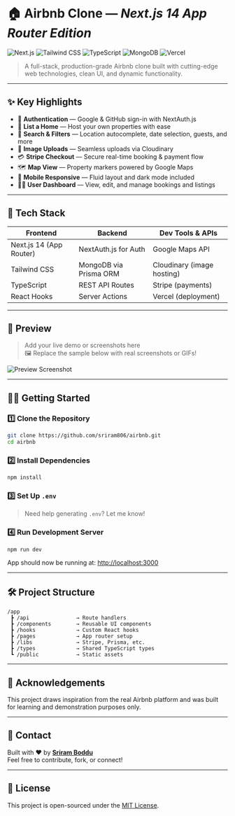 
# 🏠 Airbnb Clone — *Next.js 14 App Router Edition*

![Next.js](https://img.shields.io/badge/Next.js-14-black?logo=next.js)
![Tailwind CSS](https://img.shields.io/badge/TailwindCSS-3.0-blue?logo=tailwindcss)
![TypeScript](https://img.shields.io/badge/TypeScript-blue?logo=typescript)
![MongoDB](https://img.shields.io/badge/Database-MongoDB-green?logo=mongodb)
![Vercel](https://img.shields.io/badge/Deploy-Vercel-black?logo=vercel)

> A full-stack, production-grade Airbnb clone built with cutting-edge web technologies, clean UI, and dynamic functionality.

---

## ✨ Key Highlights

- 🔐 **Authentication** — Google & GitHub sign-in with NextAuth.js
- 🏡 **List a Home** — Host your own properties with ease
- 🌆 **Search & Filters** — Location autocomplete, date selection, guests, and more
- 📸 **Image Uploads** — Seamless uploads via Cloudinary
- 💳 **Stripe Checkout** — Secure real-time booking & payment flow
- 🗺️ **Map View** — Property markers powered by Google Maps
- 📱 **Mobile Responsive** — Fluid layout and dark mode included
- 🧑‍💼 **User Dashboard** — View, edit, and manage bookings and listings

---

## 🚀 Tech Stack

| Frontend        | Backend         | Dev Tools & APIs            |
|-----------------|-----------------|-----------------------------|
| Next.js 14 (App Router) | NextAuth.js for Auth | Google Maps API |
| Tailwind CSS    | MongoDB via Prisma ORM | Cloudinary (image hosting) |
| TypeScript      | REST API Routes | Stripe (payments)           |
| React Hooks     | Server Actions  | Vercel (deployment)         |

---

## 📸 Preview

> Add your live demo or screenshots here  
> 🖼️ Replace the sample below with real screenshots or GIFs!

![Preview Screenshot](https://your-cdn-link.com/preview.png)

---

## 🧑‍💻 Getting Started

### 1️⃣ Clone the Repository

```bash
git clone https://github.com/sriram806/airbnb.git
cd airbnb
```

### 2️⃣ Install Dependencies

```bash
npm install
```

### 3️⃣ Set Up `.env`

> Need help generating `.env`? Let me know!

### 4️⃣ Run Development Server

```bash
npm run dev
```

App should now be running at: [http://localhost:3000](http://localhost:3000)

---

## 🛠️ Project Structure

```
/app
 ┣ /api               → Route handlers
 ┣ /components        → Reusable UI components
 ┣ /hooks             → Custom React hooks
 ┣ /pages             → App router setup
 ┣ /libs              → Stripe, Prisma, etc.
 ┣ /types             → Shared TypeScript types
 ┗ /public            → Static assets
```

---
## 🙌 Acknowledgements

This project draws inspiration from the real Airbnb platform and was built for learning and demonstration purposes only.

---

## 📩 Contact

Built with ❤️ by [**Sriram Boddu**](https://github.com/sriram806)  
Feel free to contribute, fork, or connect!

---

## 📄 License

This project is open-sourced under the [MIT License](LICENSE).
